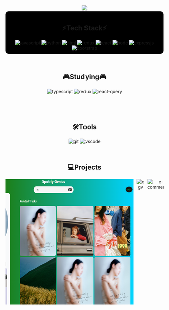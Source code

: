 <div align="center">
<img src="https://capsule-render.vercel.app/api?type=rect&height=500&color=gradient&text=Hyun%20Git%20Hub&section=header&reversal=false&textBg=false" />
  
</div>


<div align="center" style="background-color: #000; padding: 10px; border-radius: 10px;">
 <h2>⚡Tech Stack⚡</h2>
 <img src="https://img.shields.io/badge/JavaScript-F7DF1E?style=for-the-badge&logo=JavaScript&logoColor=white" alt="javascript" />
 <img src="https://img.shields.io/badge/Python-3776AB?style=for-the-badge&logo=python&logoColor=white" alt="python" />
 <img src="https://img.shields.io/badge/HTML5-E34F26?style=for-the-badge&logo=html5&logoColor=white" alt="html" />
 <img src="https://img.shields.io/badge/Redux-593D88?style=for-the-badge&logo=redux&logoColor=white" alt="redux" />
 <img src="https://img.shields.io/badge/React-20232A?style=for-the-badge&logo=react&logoColor=61DAFB" alt="react" />
 <img src="https://img.shields.io/badge/Node.js-43853D?style=for-the-badge&logo=node.js&logoColor=white" alt="node" />
 <img src="https://img.shields.io/badge/Express.js-404D59?style=for-the-badge" alt="expressjs" />
 <img src="https://img.shields.io/badge/Bootstrap-563D7C?style=for-the-badge&logo=bootstrap&logoColor=white" alt="bootstrap" />
</div>

<div  align="center" style="padding: 30px; ">
<h2>🎮Studying🎮</h2>
 <img src="https://img.shields.io/badge/TypeScript-007ACC?style=for-the-badge&logo=typescript&logoColor=white" alt="typescript"/>
 <img src="https://img.shields.io/badge/Redux-593D88?style=for-the-badge&logo=redux&logoColor=white" alt="redux"/>
 <img src="https://img.shields.io/badge/ReactQuery-20232A?style=for-the-badge&logo=react&logoColor=61DAF" alt="react-query"/>
</div>


<div  align="center" style="padding: 30px;">
<h2 >🛠Tools</h2>
<img src="https://img.shields.io/badge/GIT-E44C30?style=for-the-badge&logo=git&logoColor=white" alt="git"/>
<img src="https://img.shields.io/badge/VS_Code-0078D4?style=for-the-badge&logo=visual%20studio%20code&logoColor=white" alt="vscode"/>
</div>


<div align="center">
  <h3 style="font-size: 20px; text-align: center;"></h3>
<h2>💻Projects</h2>

  <div style="display: flex; justify-content: center; gap: 10px; flex-wrap: nowrap; overflow-x: auto;">
    <img src="https://github.com/Hyun198/spotify_final/raw/master/assets/image.png" alt="spotify" style="width: 500px; height: 400px;"/>
    <img src="https://github.com/user-attachments/assets/972b9300-45b0-4eec-ac87-b892dbd46a27" alt="cgv" style="width: 500px; height: 400px;"/>
    <img src="https://github.com/user-attachments/assets/6237e0fe-3459-4b9d-8bef-0b76978cf239" alt="e-commerce" style="width: 500px; height: 400px;"/>
    <img src="https://github.com/user-attachments/assets/3a6b9373-3cb9-4e87-b797-51fdfdfd3711" alt="universe-app" style="width: 500px; height: 400px">
  </div>
</div>



